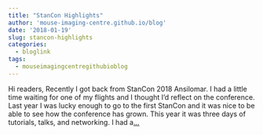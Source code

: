 ```yaml
---
title: "StanCon Highlights"
author: 'mouse-imaging-centre.github.io/blog'
date: '2018-01-19'
slug: stancon-highlights
categories:
  - bloglink
tags:
  - mouseimagingcentregithubioblog
---
```


Hi readers, Recently I got back from StanCon 2018 Ansilomar. I had a little time waiting for one of my flights and I thought I’d reflect on the conference. Last year I was lucky enough to go to the first StanCon and it was nice to be able to see how the conference has grown. This year it was three days of tutorials, talks, and networking. I had a[... <i class="fas fa-external-link-alt"></i>](https://mouse-imaging-centre.github.io/blog/blog/post/2018-01-13_stancon-highlights/)

